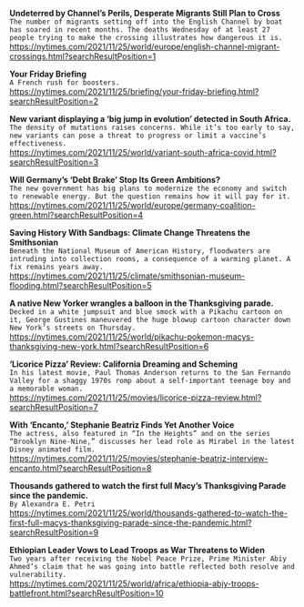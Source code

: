 **Undeterred by Channel’s Perils, Desperate Migrants Still Plan to Cross**\
`The number of migrants setting off into the English Channel by boat has soared in recent months. The deaths Wednesday of at least 27 people trying to make the crossing illustrates how dangerous it is.`\
https://nytimes.com/2021/11/25/world/europe/english-channel-migrant-crossings.html?searchResultPosition=1

**Your Friday Briefing**\
`A French rush for boosters.`\
https://nytimes.com/2021/11/25/briefing/your-friday-briefing.html?searchResultPosition=2

**New variant displaying a ‘big jump in evolution’ detected in South Africa.**\
`The density of mutations raises concerns. While it’s too early to say, new variants can pose a threat to progress or limit a vaccine’s effectiveness.`\
https://nytimes.com/2021/11/25/world/variant-south-africa-covid.html?searchResultPosition=3

**Will Germany’s ‘Debt Brake’ Stop Its Green Ambitions?**\
`The new government has big plans to modernize the economy and switch to renewable energy. But the question remains how it will pay for it.`\
https://nytimes.com/2021/11/25/world/europe/germany-coalition-green.html?searchResultPosition=4

**Saving History With Sandbags: Climate Change Threatens the Smithsonian**\
`Beneath the National Museum of American History, floodwaters are intruding into collection rooms, a consequence of a warming planet. A fix remains years away.`\
https://nytimes.com/2021/11/25/climate/smithsonian-museum-flooding.html?searchResultPosition=5

**A native New Yorker wrangles a balloon in the Thanksgiving parade.**\
`Decked in a white jumpsuit and blue smock with a Pikachu cartoon on it, George Gustines maneuvered the huge blowup cartoon character down New York’s streets on Thursday.`\
https://nytimes.com/2021/11/25/world/pikachu-pokemon-macys-thanksgiving-new-york.html?searchResultPosition=6

**‘Licorice Pizza’ Review: California Dreaming and Scheming**\
`In his latest movie, Paul Thomas Anderson returns to the San Fernando Valley for a shaggy 1970s romp about a self-important teenage boy and a memorable woman.`\
https://nytimes.com/2021/11/25/movies/licorice-pizza-review.html?searchResultPosition=7

**With ‘Encanto,’ Stephanie Beatriz Finds Yet Another Voice**\
`The actress, also featured in “In the Heights” and on the series “Brooklyn Nine-Nine,” discusses her lead role as Mirabel in the latest Disney animated film.`\
https://nytimes.com/2021/11/25/movies/stephanie-beatriz-interview-encanto.html?searchResultPosition=8

**Thousands gathered to watch the first full Macy’s Thanksgiving Parade since the pandemic.**\
`By Alexandra E. Petri`\
https://nytimes.com/2021/11/25/world/thousands-gathered-to-watch-the-first-full-macys-thanksgiving-parade-since-the-pandemic.html?searchResultPosition=9

**Ethiopian Leader Vows to Lead Troops as War Threatens to Widen**\
`Two years after receiving the Nobel Peace Prize, Prime Minister Abiy Ahmed’s claim that he was going into battle reflected both resolve and vulnerability.`\
https://nytimes.com/2021/11/25/world/africa/ethiopia-abiy-troops-battlefront.html?searchResultPosition=10

